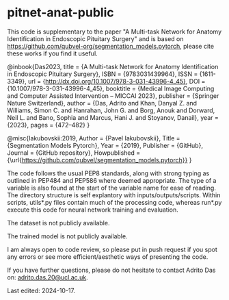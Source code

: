 # pitnet-anat-public

This code is supplementary to the paper "A Multi-task Network for Anatomy Identification in Endoscopic Pituitary Surgery" and is based on https://github.com/qubvel-org/segmentation_models.pytorch, please cite these works if you find it useful.

@inbook{Das2023,
  title = {A Multi-task Network for Anatomy Identification in Endoscopic Pituitary Surgery},
  ISBN = {9783031439964},
  ISSN = {1611-3349},
  url = {http://dx.doi.org/10.1007/978-3-031-43996-4_45},
  DOI = {10.1007/978-3-031-43996-4_45},
  booktitle = {Medical Image Computing and Computer Assisted Intervention – MICCAI 2023},
  publisher = {Springer Nature Switzerland},
  author = {Das,  Adrito and Khan,  Danyal Z. and Williams,  Simon C. and Hanrahan,  John G. and Borg,  Anouk and Dorward,  Neil L. and Bano,  Sophia and Marcus,  Hani J. and Stoyanov,  Danail},
  year = {2023},
  pages = {472–482}
}

@misc{Iakubovskii:2019,
  Author = {Pavel Iakubovskii},
  Title = {Segmentation Models Pytorch},
  Year = {2019},
  Publisher = {GitHub},
  Journal = {GitHub repository},
  Howpublished = {\url{https://github.com/qubvel/segmentation_models.pytorch}}
}

The code follows the usual PEP8 standards, along with strong typing as outlined in PEP484 and PEP586 where deemed appropriate. The type of a variable is also found at the start of the variable name for ease of reading. The directory structure is self explantory with inputs/outputs/scripts. Within scripts, utils*.py files contain much of the processing code, whereas run*.py execute this code for neural network training and evaluation.

The dataset is not publicly available.

The trained model is not publicly available.

I am always open to code review, so please put in push request if you spot any errors or see more efficient/aesthetic ways of presenting the code.

If you have further questions, please do not hesitate to contact Adrito Das on: adrito.das.20@ucl.ac.uk.

Last edited: 2024-10-17.